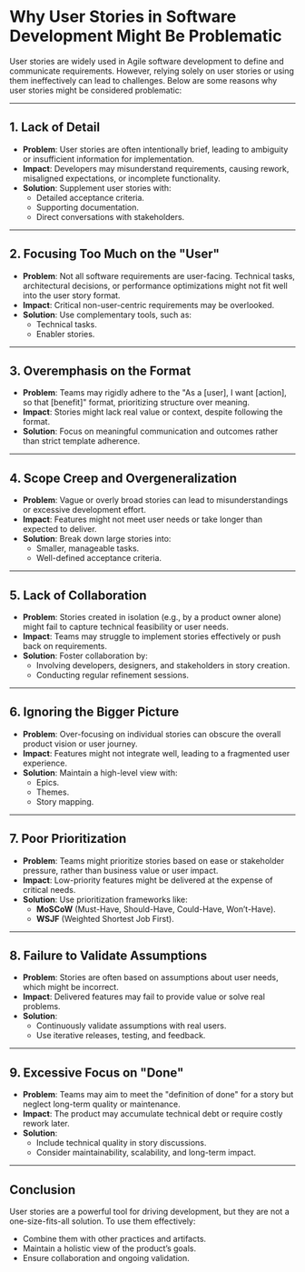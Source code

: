 # Why User Stories in Software Development Might Be Problematic

User stories are widely used in Agile software development to define and communicate requirements. However, relying solely on user stories or using them ineffectively can lead to challenges. Below are some reasons why user stories might be considered problematic:

---

## 1. Lack of Detail
- **Problem**: User stories are often intentionally brief, leading to ambiguity or insufficient information for implementation.
- **Impact**: Developers may misunderstand requirements, causing rework, misaligned expectations, or incomplete functionality.
- **Solution**: Supplement user stories with:
  - Detailed acceptance criteria.
  - Supporting documentation.
  - Direct conversations with stakeholders.

---

## 2. Focusing Too Much on the "User"
- **Problem**: Not all software requirements are user-facing. Technical tasks, architectural decisions, or performance optimizations might not fit well into the user story format.
- **Impact**: Critical non-user-centric requirements may be overlooked.
- **Solution**: Use complementary tools, such as:
  - Technical tasks.
  - Enabler stories.

---

## 3. Overemphasis on the Format
- **Problem**: Teams may rigidly adhere to the "As a [user], I want [action], so that [benefit]" format, prioritizing structure over meaning.
- **Impact**: Stories might lack real value or context, despite following the format.
- **Solution**: Focus on meaningful communication and outcomes rather than strict template adherence.

---

## 4. Scope Creep and Overgeneralization
- **Problem**: Vague or overly broad stories can lead to misunderstandings or excessive development effort.
- **Impact**: Features might not meet user needs or take longer than expected to deliver.
- **Solution**: Break down large stories into:
  - Smaller, manageable tasks.
  - Well-defined acceptance criteria.

---

## 5. Lack of Collaboration
- **Problem**: Stories created in isolation (e.g., by a product owner alone) might fail to capture technical feasibility or user needs.
- **Impact**: Teams may struggle to implement stories effectively or push back on requirements.
- **Solution**: Foster collaboration by:
  - Involving developers, designers, and stakeholders in story creation.
  - Conducting regular refinement sessions.

---

## 6. Ignoring the Bigger Picture
- **Problem**: Over-focusing on individual stories can obscure the overall product vision or user journey.
- **Impact**: Features might not integrate well, leading to a fragmented user experience.
- **Solution**: Maintain a high-level view with:
  - Epics.
  - Themes.
  - Story mapping.

---

## 7. Poor Prioritization
- **Problem**: Teams might prioritize stories based on ease or stakeholder pressure, rather than business value or user impact.
- **Impact**: Low-priority features might be delivered at the expense of critical needs.
- **Solution**: Use prioritization frameworks like:
  - **MoSCoW** (Must-Have, Should-Have, Could-Have, Won’t-Have).
  - **WSJF** (Weighted Shortest Job First).

---

## 8. Failure to Validate Assumptions
- **Problem**: Stories are often based on assumptions about user needs, which might be incorrect.
- **Impact**: Delivered features may fail to provide value or solve real problems.
- **Solution**:
  - Continuously validate assumptions with real users.
  - Use iterative releases, testing, and feedback.

---

## 9. Excessive Focus on "Done"
- **Problem**: Teams may aim to meet the "definition of done" for a story but neglect long-term quality or maintenance.
- **Impact**: The product may accumulate technical debt or require costly rework later.
- **Solution**:
  - Include technical quality in story discussions.
  - Consider maintainability, scalability, and long-term impact.

---

## Conclusion
User stories are a powerful tool for driving development, but they are not a one-size-fits-all solution. To use them effectively:
- Combine them with other practices and artifacts.
- Maintain a holistic view of the product’s goals.
- Ensure collaboration and ongoing validation.
